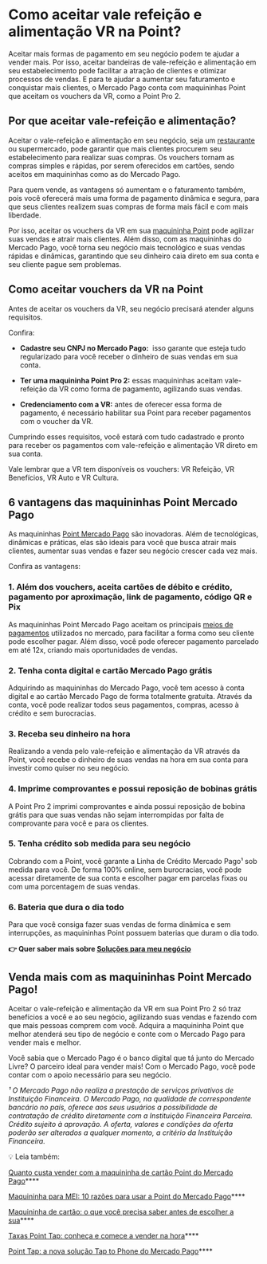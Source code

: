 # Como aceitar vale refeição e alimentação VR na Point?

Aceitar mais formas de pagamento em seu negócio podem te ajudar a vender mais. Por isso, aceitar bandeiras de vale-refeição e alimentação em seu estabelecimento pode facilitar a atração de clientes e otimizar processos de vendas. E para te ajudar a aumentar seu faturamento e conquistar mais clientes, o Mercado Pago conta com maquininhas Point que aceitam os vouchers da VR, como a Point Pro 2.

## Por que aceitar vale-refeição e alimentação?

Aceitar o vale-refeição e alimentação em seu negócio, seja um [restaurante](https://meubolso.mercadopago.com.br/open-delivery-para-bares-e-restaurantes) ou supermercado, pode garantir que mais clientes procurem seu estabelecimento para realizar suas compras. Os vouchers tornam as compras simples e rápidas, por serem oferecidos em cartões, sendo aceitos em maquininhas como as do Mercado Pago.

Para quem vende, as vantagens só aumentam e o faturamento também, pois você oferecerá mais uma forma de pagamento dinâmica e segura, para que seus clientes realizem suas compras de forma mais fácil e com mais liberdade.

Por isso, aceitar os vouchers da VR em sua [maquininha Point](https://meubolso.mercadopago.com.br/quanto-custa-vender-com-a-maquininha-de-cartao-point-do-mercado-pago) pode agilizar suas vendas e atrair mais clientes. Além disso, com as maquininhas do Mercado Pago, você torna seu negócio mais tecnológico e suas vendas rápidas e dinâmicas, garantindo que seu dinheiro caia direto em sua conta e seu cliente pague sem problemas.

## 

## Como aceitar vouchers da VR na Point

Antes de aceitar os vouchers da VR, seu negócio precisará atender alguns requisitos.

Confira:

- **Cadastre seu CNPJ no Mercado Pago:**  isso garante que esteja tudo regularizado para você receber o dinheiro de suas vendas em sua conta. 

- **Ter uma maquininha Point Pro 2:** essas maquininhas aceitam vale-refeição da VR como forma de pagamento, agilizando suas vendas.

- **Credenciamento com a VR:** antes de oferecer essa forma de pagamento, é necessário habilitar sua Point para receber pagamentos com o voucher da VR.

Cumprindo esses requisitos, você estará com tudo cadastrado e pronto para receber os pagamentos com vale-refeição e alimentação VR direto em sua conta.

Vale lembrar que a VR tem disponíveis os vouchers: VR Refeição, VR Benefícios, VR Auto e VR Cultura.

## 

## 6 vantagens das maquininhas Point Mercado Pago

As maquininhas [Point Mercado Pago](https://meubolso.mercadopago.com.br/perguntas-sobre-point-mercado-pago) são inovadoras. Além de tecnológicas, dinâmicas e práticas, elas são ideais para você que busca atrair mais clientes, aumentar suas vendas e fazer seu negócio crescer cada vez mais.

Confira as vantagens:

### 1. Além dos vouchers, aceita cartões de débito e crédito, pagamento por aproximação, link de pagamento, código QR e Pix

As maquininhas Point Mercado Pago aceitam os principais [meios de pagamentos](https://meubolso.mercadopago.com.br/meios-de-pagamentos) utilizados no mercado, para facilitar a forma como seu cliente pode escolher pagar. Além disso, você pode oferecer pagamento parcelado em até 12x, criando mais oportunidades de vendas.

### **2. Tenha conta digital e cartão Mercado Pago grátis**

Adquirindo as maquininhas do Mercado Pago, você tem acesso à conta digital e ao cartão Mercado Pago de forma totalmente gratuita. Através da conta, você pode realizar todos seus pagamentos, compras, acesso à crédito e sem burocracias.

### **3. Receba seu dinheiro na hora**

Realizando a venda pelo vale-refeição e alimentação da VR através da Point, você recebe o dinheiro de suas vendas na hora em sua conta para investir como quiser no seu negócio.

### **4. Imprime comprovantes e possui reposição de bobinas grátis**

A Point Pro 2 imprimi comprovantes e ainda possui reposição de bobina grátis para que suas vendas não sejam interrompidas por falta de comprovante para você e para os clientes.

### **5. Tenha crédito sob medida para seu negócio**

Cobrando com a Point, você garante a Linha de Crédito Mercado Pago¹ sob medida para você. De forma 100% online, sem burocracias, você pode acessar diretamente de sua conta e escolher pagar em parcelas fixas ou com uma porcentagem de suas vendas.

### **6. Bateria que dura o dia todo**

Para que você consiga fazer suas vendas de forma dinâmica e sem interrupções, as maquininhas Point possuem baterias que duram o dia todo.

**👉 Quer saber mais sobre [Soluções para meu negócio](https://empreendedores.mercadopago.com.br/microcredito-gestao-financeira-seu-negocio)**

[](#)
## Venda mais com as maquininhas Point Mercado Pago!

Aceitar o vale-refeição e alimentação da VR em sua Point Pro 2 só traz benefícios a você e ao seu negócio, agilizando suas vendas e fazendo com que mais pessoas comprem com você. Adquira a maquininha Point que melhor atenderá seu tipo de negócio e conte com o Mercado Pago para vender mais e melhor.

Você sabia que o Mercado Pago é o banco digital que tá junto do Mercado Livre? O parceiro ideal para vender mais! Com o Mercado Pago, você pode contar com o apoio necessário para seu negócio.

*¹ O Mercado Pago não realiza a prestação de serviços privativos de Instituição Financeira. O Mercado Pago, na qualidade de correspondente bancário no país, oferece aos seus usuários a possibilidade de contratação de crédito diretamente com a Instituição Financeira Parceira. Crédito sujeito à aprovação. A oferta, valores e condições da oferta poderão ser alterados a qualquer momento, a critério da Instituição Financeira.*

💡 Leia também:

[Quanto custa vender com a maquininha de cartão Point do Mercado Pago](https://meubolso.mercadopago.com.br/quanto-custa-vender-com-a-maquininha-de-cartao-point-do-mercado-pago)****

[Maquininha para MEI: 10 razões para usar a Point do Mercado Pago](https://meubolso.mercadopago.com.br/maquininha-para-mei-10-razoes-para-usar-a-point-do-mercado-pago)****

[Maquininha de cartão: o que você precisa saber antes de escolher a sua](https://meubolso.mercadopago.com.br/maquininha-de-cartao-escolher-a-sua)****

[Taxas Point Tap: conheça e comece a vender na hora](https://meubolso.mercadopago.com.br/taxas-para-cobrar-com-point-tap)****

[Point Tap: a nova solução Tap to Phone do Mercado Pago](https://meubolso.mercadopago.com.br/point-tap-a-nova-solucao-tap-to-phone-do-mercado-pago)****